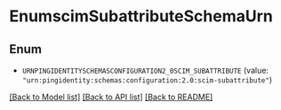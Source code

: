 # EnumscimSubattributeSchemaUrn

## Enum


* `URNPINGIDENTITYSCHEMASCONFIGURATION2_0SCIM_SUBATTRIBUTE` (value: `"urn:pingidentity:schemas:configuration:2.0:scim-subattribute"`)


[[Back to Model list]](../README.md#documentation-for-models) [[Back to API list]](../README.md#documentation-for-api-endpoints) [[Back to README]](../README.md)


